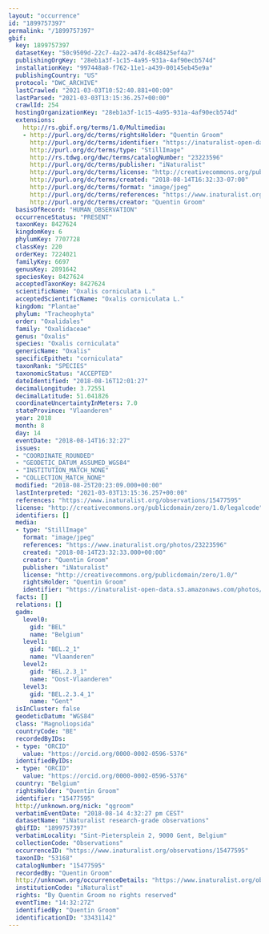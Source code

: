 ```yaml
---
layout: "occurrence"
id: "1899757397"
permalink: "/1899757397"
gbif:
  key: 1899757397
  datasetKey: "50c9509d-22c7-4a22-a47d-8c48425ef4a7"
  publishingOrgKey: "28eb1a3f-1c15-4a95-931a-4af90ecb574d"
  installationKey: "997448a8-f762-11e1-a439-00145eb45e9a"
  publishingCountry: "US"
  protocol: "DWC_ARCHIVE"
  lastCrawled: "2021-03-03T10:52:40.881+00:00"
  lastParsed: "2021-03-03T13:15:36.257+00:00"
  crawlId: 254
  hostingOrganizationKey: "28eb1a3f-1c15-4a95-931a-4af90ecb574d"
  extensions:
    http://rs.gbif.org/terms/1.0/Multimedia:
    - http://purl.org/dc/terms/rightsHolder: "Quentin Groom"
      http://purl.org/dc/terms/identifier: "https://inaturalist-open-data.s3.amazonaws.com/photos/23223596/original.jpeg?1534420890"
      http://purl.org/dc/terms/type: "StillImage"
      http://rs.tdwg.org/dwc/terms/catalogNumber: "23223596"
      http://purl.org/dc/terms/publisher: "iNaturalist"
      http://purl.org/dc/terms/license: "http://creativecommons.org/publicdomain/zero/1.0/"
      http://purl.org/dc/terms/created: "2018-08-14T16:32:33-07:00"
      http://purl.org/dc/terms/format: "image/jpeg"
      http://purl.org/dc/terms/references: "https://www.inaturalist.org/photos/23223596"
      http://purl.org/dc/terms/creator: "Quentin Groom"
  basisOfRecord: "HUMAN_OBSERVATION"
  occurrenceStatus: "PRESENT"
  taxonKey: 8427624
  kingdomKey: 6
  phylumKey: 7707728
  classKey: 220
  orderKey: 7224021
  familyKey: 6697
  genusKey: 2891642
  speciesKey: 8427624
  acceptedTaxonKey: 8427624
  scientificName: "Oxalis corniculata L."
  acceptedScientificName: "Oxalis corniculata L."
  kingdom: "Plantae"
  phylum: "Tracheophyta"
  order: "Oxalidales"
  family: "Oxalidaceae"
  genus: "Oxalis"
  species: "Oxalis corniculata"
  genericName: "Oxalis"
  specificEpithet: "corniculata"
  taxonRank: "SPECIES"
  taxonomicStatus: "ACCEPTED"
  dateIdentified: "2018-08-16T12:01:27"
  decimalLongitude: 3.72551
  decimalLatitude: 51.041826
  coordinateUncertaintyInMeters: 7.0
  stateProvince: "Vlaanderen"
  year: 2018
  month: 8
  day: 14
  eventDate: "2018-08-14T16:32:27"
  issues:
  - "COORDINATE_ROUNDED"
  - "GEODETIC_DATUM_ASSUMED_WGS84"
  - "INSTITUTION_MATCH_NONE"
  - "COLLECTION_MATCH_NONE"
  modified: "2018-08-25T20:23:09.000+00:00"
  lastInterpreted: "2021-03-03T13:15:36.257+00:00"
  references: "https://www.inaturalist.org/observations/15477595"
  license: "http://creativecommons.org/publicdomain/zero/1.0/legalcode"
  identifiers: []
  media:
  - type: "StillImage"
    format: "image/jpeg"
    references: "https://www.inaturalist.org/photos/23223596"
    created: "2018-08-14T23:32:33.000+00:00"
    creator: "Quentin Groom"
    publisher: "iNaturalist"
    license: "http://creativecommons.org/publicdomain/zero/1.0/"
    rightsHolder: "Quentin Groom"
    identifier: "https://inaturalist-open-data.s3.amazonaws.com/photos/23223596/original.jpeg?1534420890"
  facts: []
  relations: []
  gadm:
    level0:
      gid: "BEL"
      name: "Belgium"
    level1:
      gid: "BEL.2_1"
      name: "Vlaanderen"
    level2:
      gid: "BEL.2.3_1"
      name: "Oost-Vlaanderen"
    level3:
      gid: "BEL.2.3.4_1"
      name: "Gent"
  isInCluster: false
  geodeticDatum: "WGS84"
  class: "Magnoliopsida"
  countryCode: "BE"
  recordedByIDs:
  - type: "ORCID"
    value: "https://orcid.org/0000-0002-0596-5376"
  identifiedByIDs:
  - type: "ORCID"
    value: "https://orcid.org/0000-0002-0596-5376"
  country: "Belgium"
  rightsHolder: "Quentin Groom"
  identifier: "15477595"
  http://unknown.org/nick: "qgroom"
  verbatimEventDate: "2018-08-14 4:32:27 pm CEST"
  datasetName: "iNaturalist research-grade observations"
  gbifID: "1899757397"
  verbatimLocality: "Sint-Pietersplein 2, 9000 Gent, Belgium"
  collectionCode: "Observations"
  occurrenceID: "https://www.inaturalist.org/observations/15477595"
  taxonID: "53168"
  catalogNumber: "15477595"
  recordedBy: "Quentin Groom"
  http://unknown.org/occurrenceDetails: "https://www.inaturalist.org/observations/15477595"
  institutionCode: "iNaturalist"
  rights: "By Quentin Groom no rights reserved"
  eventTime: "14:32:27Z"
  identifiedBy: "Quentin Groom"
  identificationID: "33431142"
---
```

